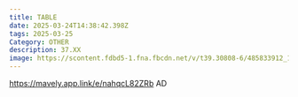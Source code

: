 ```yaml
---
title: TABLE
date: 2025-03-24T14:38:42.398Z
tags: 2025-03-25
Category: OTHER
description: 37.XX
image: https://scontent.fdbd5-1.fna.fbcdn.net/v/t39.30808-6/485833912_122209524158180992_5673788160601749703_n.jpg?stp=dst-jpg_p526x296_tt6&_nc_cat=103&ccb=1-7&_nc_sid=aa7b47&_nc_ohc=cbtkWVL0fpMQ7kNvgERBbW3&_nc_oc=Adlz1joWpdaUxtQm_lzE9zuLs14Fwt3FUDqaA1Siy4huGx_GQ7EjB7eJ9S3mnpQ4LwGzFag2ZqGa0J3M3KhVP6y9&_nc_zt=23&_nc_ht=scontent.fdbd5-1.fna&_nc_gid=rAI6WZNTnip1Z-luCcIccA&oh=00_AYGWJ9hfVmD6OUqR6JT-tpLlwr9Ux0WANzTla8GMkCuWDw&oe=67E72B6D
---
```

https://mavely.app.link/e/nahqcL82ZRb   AD